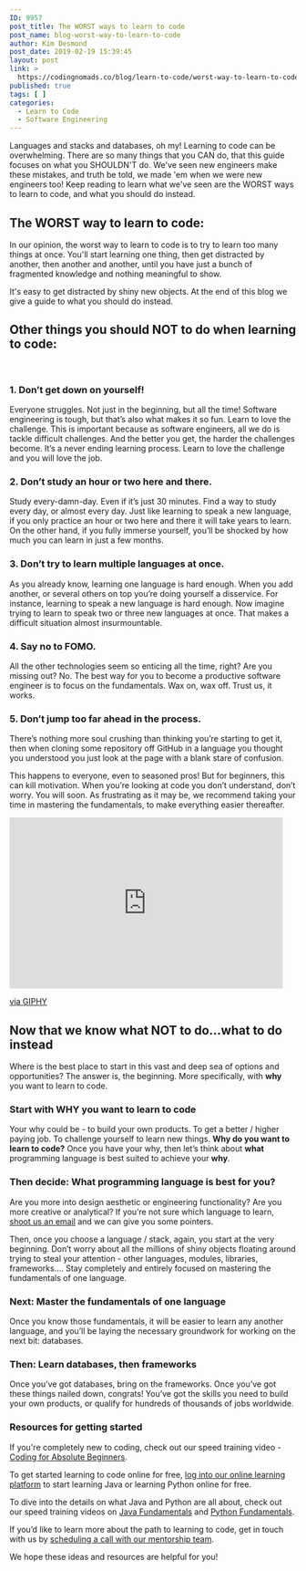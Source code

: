 ```yaml
---
ID: 9957
post_title: The WORST ways to learn to code
post_name: blog-worst-way-to-learn-to-code
author: Kim Desmond
post_date: 2019-02-19 15:39:45
layout: post
link: >
  https://codingnomads.co/blog/learn-to-code/worst-way-to-learn-to-code/
published: true
tags: [ ]
categories:
  - Learn to Code
  - Software Engineering
---
```

Languages and stacks and databases, oh my! Learning to code can be overwhelming. There are so many things that you CAN do, that this guide focuses on what you SHOULDN'T do. We've seen new engineers make these mistakes, and truth be told, we made 'em when we were new engineers too! Keep reading to learn what we've seen are the WORST ways to learn to code, and what you should do instead.
<h2>The WORST way to learn to code:</h2>
In our opinion, the worst way to learn to code is to try to learn too many things at once. You'll start learning one thing, then get distracted by another, then another and another, until you have just a bunch of fragmented knowledge and nothing meaningful to show.

It's easy to get distracted by shiny new objects. At the end of this blog we give a guide to what you should do instead.
<h2>Other things you should NOT to do when learning to code:</h2>
&nbsp;
<h3>1. Don’t get down on yourself!</h3>
Everyone struggles. Not just in the beginning, but all the time! Software engineering is tough, but that’s also what makes it so fun. Learn to love the challenge. This is important because as software engineers, all we do is tackle difficult challenges. And the better you get, the harder the challenges become. It’s a never ending learning process. Learn to love the challenge and you will love the job.
<h3>2. Don’t study an hour or two here and there.</h3>
Study every-damn-day. Even if it’s just 30 minutes. Find a way to study every day, or almost every day. Just like learning to speak a new language, if you only practice an hour or two here and there it will take years to learn. On the other hand, if you fully immerse yourself, you’ll be shocked by how much you can learn in just a few months.
<h3>3. Don’t try to learn multiple languages at once.</h3>
As you already know, learning one language is hard enough. When you add another, or several others on top you’re doing yourself a disservice. For instance, learning to speak a new language is hard enough. Now imagine trying to learn to speak two or three new languages at once. That makes a difficult situation almost insurmountable.
<h3>4. Say no to FOMO.</h3>
All the other technologies seem so enticing all the time, right? Are you missing out? No. The best way for you to become a productive software engineer is to focus on the fundamentals. Wax on, wax off. Trust us, it works.
<h3>5. Don’t jump too far ahead in the process.</h3>
There’s nothing more soul crushing than thinking you’re starting to get it, then when cloning some repository off GitHub in a language you thought you understood you just look at the page with a blank stare of confusion.

This happens to everyone, even to seasoned pros! But for beginners, this can kill motivation. When you’re looking at code you don’t understand, don’t worry. You will soon. As frustrating as it may be, we recommend taking your time in mastering the fundamentals, to make everything easier thereafter.

<iframe class="giphy-embed" src="https://giphy.com/embed/yoJC2K6rCzwNY2EngA" width="480" height="300" frameborder="0" allowfullscreen="allowfullscreen"></iframe>

<a href="https://giphy.com/gifs/go-team-you-can-do-it-yoJC2K6rCzwNY2EngA">via GIPHY</a>
<h2>Now that we know what NOT to do...what to do instead</h2>
Where is the best place to start in this vast and deep sea of options and opportunities? The answer is, the beginning. More specifically, with <b>why</b> you want to learn to code.
<h3>Start with WHY you want to learn to code</h3>
Your why could be - to build your own products. To get a better / higher paying job. To challenge yourself to learn new things. <b>Why do you want to learn to code?</b> Once you have your why, then let’s think about <b>what</b> programming language is best suited to achieve your <b>why</b>.
<h3>Then decide: What programming language is best for you?</h3>
Are you more into design aesthetic or engineering functionality? Are you more creative or analytical? If you’re not sure which language to learn, <a href="mailto:kim.desmond@codingnomads.co?Subject=What%20language%20is%20best%20for%20me" target="_top" rel="noopener noreferrer">shoot us an email</a> and we can give you some pointers.

Then, once you choose a language / stack, again, you start at the very beginning. Don’t worry about all the millions of shiny objects floating around trying to steal your attention - other languages, modules, libraries, frameworks.... Stay completely and entirely focused on mastering the fundamentals of one language.
<h3>Next: Master the fundamentals of one language</h3>
Once you know those fundamentals, it will be easier to learn any another language, and you’ll be laying the necessary groundwork for working on the next bit: databases.
<h3>Then: Learn databases, then frameworks</h3>
Once you’ve got databases, bring on the frameworks. Once you’ve got these things nailed down, congrats! You’ve got the skills you need to build your own products, or qualify for hundreds of thousands of jobs worldwide.
<h3>Resources for getting started</h3>
If you're completely new to coding, check out our speed training video - <a href="https://www.youtube.com/watch?v=-lwCkAF7mjE&amp;t=8s" target="_blank" rel="noopener noreferrer">Coding for Absolute Beginners</a>.

To get started learning to code online for free, <a href="https://platform.codingnomads.co/" target="_blank" rel="noopener noreferrer">log into our online learning platform</a> to start learning Java or learning Python online for free.

To dive into the details on what Java and Python are all about, check out our speed training videos on <a href="https://www.youtube.com/watch?v=4PeK9i0aIPg&amp;list=PLIRBu1HowrhrPeQSM5JfEv1ENt3cYY6ys" target="_blank" rel="noopener noreferrer">Java Fundamentals</a> and <a href="https://www.youtube.com/watch?v=JGuc5wEuXqs" target="_blank" rel="noopener noreferrer">Python Fundamentals</a>.

If you’d like to learn more about the path to learning to code, get in touch with us by <a href="https://calendly.com/codingnomads_ryan/intro-call/" target="_blank" rel="noopener noreferrer">scheduling a call with our mentorship team</a>.

We hope these ideas and resources are helpful for you!
<div style="text-align: center;">
<h2></h2>
</div>
<div id="ritekit-alerts"></div>